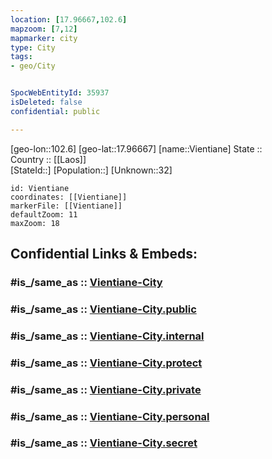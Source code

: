 ```yaml
---
location: [17.96667,102.6] 
mapzoom: [7,12] 
mapmarker: city 
type: City
tags:
- geo/City


SpocWebEntityId: 35937
isDeleted: false
confidential: public

---
```

[geo-lon::102.6] 
[geo-lat::17.96667] 
[name::Vientiane] 
State ::  
Country :: [[Laos]]  
[StateId::] 
[Population::] 
[Unknown::32] 


```leaflet
id: Vientiane
coordinates: [[Vientiane]] 
markerFile: [[Vientiane]] 
defaultZoom: 11 
maxZoom: 18
```


## Confidential Links & Embeds: 

### #is_/same_as :: [Vientiane-City](/_Standards/Earth/Continent/Asia/Asia~South~East/Laos/Provinces~Laos/Vientiane-prefecture/City/Vientiane-City.md) 

### #is_/same_as :: [Vientiane-City.public](/_public/Earth/Continent/Asia/Asia~South~East/Laos/Provinces~Laos/Vientiane-prefecture/City/Vientiane-City.public.md) 

### #is_/same_as :: [Vientiane-City.internal](/_internal/Earth/Continent/Asia/Asia~South~East/Laos/Provinces~Laos/Vientiane-prefecture/City/Vientiane-City.internal.md) 

### #is_/same_as :: [Vientiane-City.protect](/_protect/Earth/Continent/Asia/Asia~South~East/Laos/Provinces~Laos/Vientiane-prefecture/City/Vientiane-City.protect.md) 

### #is_/same_as :: [Vientiane-City.private](/_private/Earth/Continent/Asia/Asia~South~East/Laos/Provinces~Laos/Vientiane-prefecture/City/Vientiane-City.private.md) 

### #is_/same_as :: [Vientiane-City.personal](/_personal/Earth/Continent/Asia/Asia~South~East/Laos/Provinces~Laos/Vientiane-prefecture/City/Vientiane-City.personal.md) 

### #is_/same_as :: [Vientiane-City.secret](/_secret/Earth/Continent/Asia/Asia~South~East/Laos/Provinces~Laos/Vientiane-prefecture/City/Vientiane-City.secret.md)

